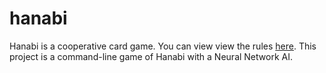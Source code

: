 # hanabi

Hanabi is a cooperative card game. You can view view the rules [here](https://en.wikipedia.org/wiki/Hanabi_(card_game)).
This project is a command-line game of Hanabi with a Neural Network AI.
